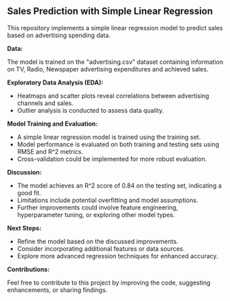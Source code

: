 ## Sales Prediction with Simple Linear Regression

This repository implements a simple linear regression model to predict sales based on advertising spending data.

**Data:**

The model is trained on the "advertising.csv" dataset containing information on TV, Radio, Newspaper advertising expenditures and achieved sales.

**Exploratory Data Analysis (EDA):**

* Heatmaps and scatter plots reveal correlations between advertising channels and sales.
* Outlier analysis is conducted to assess data quality.

**Model Training and Evaluation:**

* A simple linear regression model is trained using the training set.
* Model performance is evaluated on both training and testing sets using RMSE and R^2 metrics.
* Cross-validation could be implemented for more robust evaluation.

**Discussion:**

* The model achieves an R^2 score of 0.84 on the testing set, indicating a good fit.
* Limitations include potential overfitting and model assumptions.
* Further improvements could involve feature engineering, hyperparameter tuning, or exploring other model types.

**Next Steps:**

* Refine the model based on the discussed improvements.
* Consider incorporating additional features or data sources.
* Explore more advanced regression techniques for enhanced accuracy.

**Contributions:**

Feel free to contribute to this project by improving the code, suggesting enhancements, or sharing findings.

